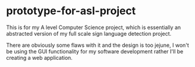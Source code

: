 # prototype-for-asl-project
This is for my A level Computer Science project, which is essentially an abstracted version of my full scale sign language detection project.



There are obviously some flaws with it and the design is too jejune, I won't be using the GUI functionality for my software development rather I'll be creating a 
web application.
